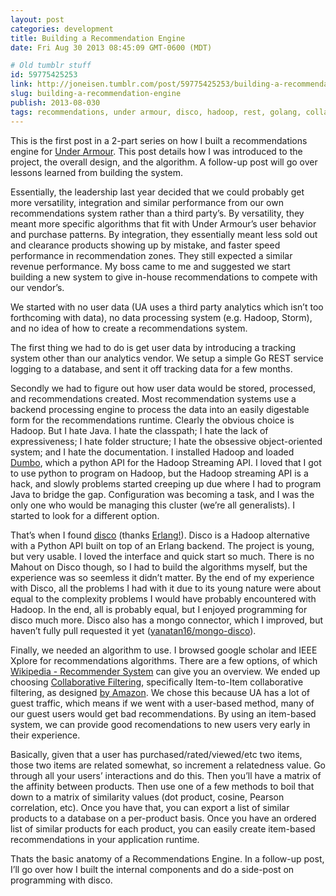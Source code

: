 ```yaml
---
layout: post
categories: development
title: Building a Recommendation Engine
date: Fri Aug 30 2013 08:45:09 GMT-0600 (MDT)

# Old tumblr stuff
id: 59775425253
link: http://joneisen.tumblr.com/post/59775425253/building-a-recommendation-engine
slug: building-a-recommendation-engine
publish: 2013-08-030
tags: recommendations, under armour, disco, hadoop, rest, golang, collaborative filtering, mapreduce
---
```



This is the first post in a 2-part series on how I built a
recommendations engine for [Under Armour](http://www.underarmour.com).
This post details how I was introduced to the project, the overall
design, and the algorithm. A follow-up post will go over lessons learned
from building the system.

Essentially, the leadership last year decided that we could probably get
more versatility, integration and similar performance from our own
recommendations system rather than a third party’s. By versatility, they
meant more specific algorithms that fit with Under Armour’s user
behavior and purchase patterns. By integration, they essentially meant
less sold out and clearance products showing up by mistake, and faster
speed performance in recommendation zones. They still expected a similar
revenue performance. My boss came to me and suggested we start building
a new system to give in-house recommendations to compete with our
vendor’s.

We started with no user data (UA uses a third party analytics which
isn’t too forthcoming with data), no data processing system (e.g.
Hadoop, Storm), and no idea of how to create a recommendations system.

The first thing we had to do is get user data by introducing a tracking
system other than our analytics vendor. We setup a simple Go REST
service logging to a database, and sent it off tracking data for a few
months.

Secondly we had to figure out how user data would be stored, processed,
and recommendations created. Most recommendation systems use a backend
processing engine to process the data into an easily digestable form for
the recommendations runtime. Clearly the obvious choice is Hadoop. But I
hate Java. I hate the classpath; I hate the lack of expressiveness; I
hate folder structure; I hate the obsessive object-oriented system; and
I hate the documentation. I installed Hadoop and loaded
[Dumbo](http://klbostee.github.io/dumbo/), which a python API for the
Hadoop Streaming API. I loved that I got to use python to program on
Hadoop, but the Hadoop streaming API is a hack, and slowly problems
started creeping up due where I had to program Java to bridge the gap.
Configuration was becoming a task, and I was the only one who would be
managing this cluster (we’re all generalists). I started to look for a
different option.

That’s when I found [disco](http://discoproject.org) (thanks
[Erlang!](http://twitter.com/ErlangInfo)). Disco is a Hadoop alternative
with a Python API built on top of an Erlang backend. The project is
young, but very usable. I loved the interface and quick start so much.
There is no Mahout on Disco though, so I had to build the algorithms
myself, but the experience was so seemless it didn’t matter. By the end
of my experience with Disco, all the problems I had with it due to its
young nature were about equal to the complexity problems I would have
probably encountered with Hadoop. In the end, all is probably equal, but
I enjoyed programming for disco much more. Disco also has a mongo
connector, which I improved, but haven’t fully pull requested it yet
([yanatan16/mongo-disco](http://github.com/yanatan16/mongo-disco)).

Finally, we needed an algorithm to use. I browsed google scholar and
IEEE Xplore for recommendations algorithms. There are a few options, of
which [Wikipedia - Recommender
System](http://en.wikipedia.org/wiki/Recommender_system) can give you an
overview. We ended up choosing [Collaborative
Filtering](http://en.wikipedia.org/wiki/Collaborative_filtering),
specifically Item-to-Item collaborative filtering, as designed [by
Amazon](http://www.cs.umd.edu/~samir/498/Amazon-Recommendations.pdf). We
chose this because UA has a lot of guest traffic, which means if we went
with a user-based method, many of our guest users would get bad
recommendations. By using an item-based system, we can provide good
recomendations to new users very early in their experience.

Basically, given that a user has purchased/rated/viewed/etc two items,
those two items are related somewhat, so increment a relatedness value.
Go through all your users’ interactions and do this. Then you’ll have a
matrix of the affinity between products. Then use one of a few methods
to boil that down to a matrix of similarity values (dot product, cosine,
Pearson correlation, etc). Once you have that, you can export a list of
similar products to a database on a per-product basis. Once you have an
ordered list of similar products for each product, you can easily create
item-based recommendations in your application runtime.

Thats the basic anatomy of a Recommendations Engine. In a follow-up
post, I’ll go over how I built the internal components and do a
side-post on programming with disco.

